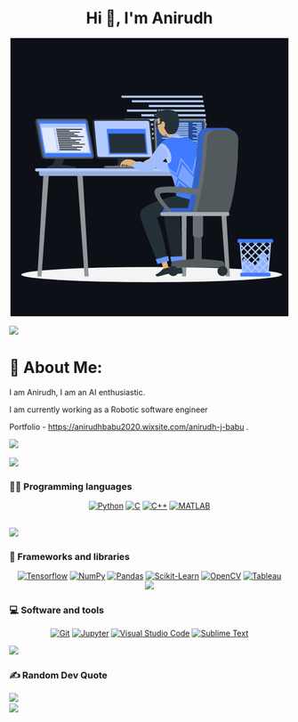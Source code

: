<h1 align="center">Hi 👋, I'm Anirudh</h1>
<p align="center"><img src="animation.gif" width="500" alt="animation.gif"></p>
<img src="https://user-images.githubusercontent.com/73097560/115834477-dbab4500-a447-11eb-908a-139a6edaec5c.gif">             

# 💫 About Me:
I am Anirudh, I am an AI enthusiastic.

I am currently working as a Robotic software engineer

Portfolio - https://anirudhbabu2020.wixsite.com/anirudh-j-babu
.<br>

![](https://komarev.com/ghpvc/?username=adityakumar28&color=447ff7&label=Visitor+count)

<img src="https://user-images.githubusercontent.com/73097560/115834477-dbab4500-a447-11eb-908a-139a6edaec5c.gif">

### 👨‍💻 Programming languages

<p align="center">
    <a href="#"><img alt="Python" title="Python" src="https://img.shields.io/badge/-Python-2D3E4D?style=for-the-badge&logo=python&logoColor=white"></a>
    <a href="#"><img alt="C" src="https://img.shields.io/badge/-C-007ACC?style=for-the-badge&logo=C&logoColor=white"></a>
    <a href="#"><img alt="C++" src="https://img.shields.io/badge/-c++-0B5B97?style=for-the-badge&logo=cplusplus&logoColor=white"></a>
    <a href="#"><img alt="MATLAB" src="https://img.shields.io/badge/-MATLAB-0066B6?style=for-the-badge&logo=MATLAB&logoColor=white"></a>
    <!--<a href="#"><img alt="HTML" src="https://img.shields.io/badge/-html-E05726?style=for-the-badge&logo=html5&logoColor=white"></a>
    <a href="#"><img alt="JavaScript" src="https://img.shields.io/badge/-javascript-EAD41C?style=for-the-badge&logo=javascript&logoColor=white"></a>
    <a href="#"><img alt="Markdown" src="https://img.shields.io/badge/-markdown-000000?style=for-the-badge&logo=markdown&logoColor=white"></a> -->
</p>


<br>
<img src="https://user-images.githubusercontent.com/73097560/115834477-dbab4500-a447-11eb-908a-139a6edaec5c.gif">

### 🧰 Frameworks and libraries

<p align="center">
    <a href="#"><img alt="Tensorflow" src="https://img.shields.io/badge/-tensorflow-FF6F00?style=for-the-badge&logo=tensorflow&logoColor=white"></a>
    <a href="#"><img alt="NumPy" src="https://img.shields.io/badge/-numpy-013243?style=for-the-badge&logo=numpy&logoColor=white"></a>
    <a href="#"><img alt="Pandas" src="https://img.shields.io/badge/-pandas-150458?style=for-the-badge&logo=pandas&logoColor=white"></a>
    <a href="#"><img alt="Scikit-Learn" src="https://img.shields.io/badge/-scikit%20klearn-F7931E?style=for-the-badge&logo=scikitlearn&logoColor=white" ></a>
    <a href="#"><img alt="OpenCV" src="https://img.shields.io/badge/-opencv-5C3EE8?style=for-the-badge&logo=opencv&logoColor=black"></a>
    <a href="#"><img alt="Tableau" src="https://img.shields.io/badge/-tableau-E97627?style=for-the-badge&logo=tableau&logoColor=black"></a>

<br>
<img src="https://user-images.githubusercontent.com/73097560/115834477-dbab4500-a447-11eb-908a-139a6edaec5c.gif">

<!-- # 📊 GitHub Stats: -->
<!-- ![](https://github-readme-stats.vercel.app/api?username=AdityaKumar28&theme=react&hide_border=false&include_all_commits=true&count_private=true)<br/> -->
<!-- ![](https://github-readme-streak-stats.herokuapp.com/?user=AdityaKumar28&theme=react&hide_border=false)<br/> -->
<!-- ![](https://github-readme-stats.vercel.app/api/top-langs/?username=AdityaKumar28&theme=react&hide_border=false&include_all_commits=true&count_private=true&layout=compact)<br/> -->

<!-- <img src="https://user-images.githubusercontent.com/73097560/115834477-dbab4500-a447-11eb-908a-139a6edaec5c.gif"> -->


<!-- ## 🏆 GitHub Trophies
![](https://github-profile-trophy.vercel.app/?username=AdityaKumar28&theme=algolia&no-frame=true&no-bg=true&margin-w=5)

<img src="https://user-images.githubusercontent.com/73097560/115834477-dbab4500-a447-11eb-908a-139a6edaec5c.gif">  -->

### 💻 Software and tools

<p align="center">
    <a href="#"><img alt="Git" src="https://img.shields.io/badge/-git-F05032?style=for-the-badge&logo=git&logoColor=white"></a>
    <a href="#"><img alt="Jupyter" src="https://img.shields.io/badge/-jupyter-F37626?style=for-the-badge&logo=jupyter&logoColor=white"></a>
    <a href="#"><img alt="Visual Studio Code" src="https://img.shields.io/badge/-visual%20studio%20code-007ACC?style=for-the-badge&logo=visualstudiocode&logoColor=white"></a>
    <a href="#"><img alt="Sublime Text" src="https://img.shields.io/badge/-sublime%20text-FF9800?style=for-the-badge&logo=sublimetext&logoColor=white"></a>
  
</p>
<img src="https://user-images.githubusercontent.com/73097560/115834477-dbab4500-a447-11eb-908a-139a6edaec5c.gif">


### ✍️ Random Dev Quote
![](https://quotes-github-readme.vercel.app/api?type=horizontal&theme=radical)
<br>
<img src="https://user-images.githubusercontent.com/73097560/115834477-dbab4500-a447-11eb-908a-139a6edaec5c.gif">

